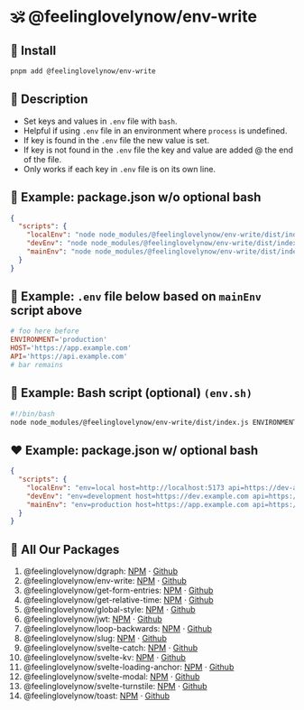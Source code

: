 # 🕉 @feelinglovelynow/env-write


## 💎 Install
```bash
pnpm add @feelinglovelynow/env-write
```


## 🙏 Description
* Set keys and values in `.env` file with `bash`.
* Helpful if using `.env` file in an environment where `process` is undefined.
* If key is found in the `.env` file the new value is set.
* If key is not found in the `.env` file the key and value are added @ the end of the file.
* Only works if each key in `.env` file is on its own line.


## 💚 Example: package.json w/o optional bash
```json
{
  "scripts": {
    "localEnv": "node node_modules/@feelinglovelynow/env-write/dist/index.js ENVIRONMENT=local HOST=http://localhost:5173 API=https://dev-api.example.com",
    "devEnv": "node node_modules/@feelinglovelynow/env-write/dist/index.js ENVIRONMENT=development HOST=https://dev.example.com API=https://dev-api.example.com",
    "mainEnv": "node node_modules/@feelinglovelynow/env-write/dist/index.js ENVIRONMENT=production HOST=https://app.example.com API=https://api.example.com"
  }
}
```


## 💛 Example: `.env` file below based on `mainEnv` script above
```toml
# foo here before
ENVIRONMENT='production'
HOST='https://app.example.com'
API='https://api.example.com'
# bar remains
```


## 🧡 Example: Bash script (optional) `(env.sh)`
```bash
#!/bin/bash
node node_modules/@feelinglovelynow/env-write/dist/index.js ENVIRONMENT=$env HOST=$host API=$api
```


## ❤️ Example: package.json w/ optional bash
```json
{
  "scripts": {
    "localEnv": "env=local host=http://localhost:5173 api=https://dev-api.example.com bash ./src/lib/scripts/env.sh",
    "devEnv": "env=development host=https://dev.example.com api=https://dev-api.example.com bash ./src/lib/scripts/env.sh",
    "mainEnv": "env=production host=https://app.example.com api=https://api.example.com bash ./src/lib/scripts/env.sh"
  }
}
```


## 🎁 All Our Packages
1. @feelinglovelynow/dgraph: [NPM](https://www.npmjs.com/package/@feelinglovelynow/dgraph) ⋅ [Github](https://github.com/feelinglovelynow/dgraph)
1. @feelinglovelynow/env-write: [NPM](https://www.npmjs.com/package/@feelinglovelynow/env-write) ⋅ [Github](https://github.com/feelinglovelynow/env-write)
1. @feelinglovelynow/get-form-entries: [NPM](https://www.npmjs.com/package/@feelinglovelynow/get-form-entries) ⋅ [Github](https://github.com/feelinglovelynow/get-form-entries)
1. @feelinglovelynow/get-relative-time: [NPM](https://www.npmjs.com/package/@feelinglovelynow/get-relative-time) ⋅ [Github](https://github.com/feelinglovelynow/get-relative-time)
1. @feelinglovelynow/global-style: [NPM](https://www.npmjs.com/package/@feelinglovelynow/global-style) ⋅ [Github](https://github.com/feelinglovelynow/global-style)
1. @feelinglovelynow/jwt: [NPM](https://www.npmjs.com/package/@feelinglovelynow/jwt) ⋅ [Github](https://github.com/feelinglovelynow/jwt)
1. @feelinglovelynow/loop-backwards: [NPM](https://www.npmjs.com/package/@feelinglovelynow/loop-backward) ⋅ [Github](https://github.com/feelinglovelynow/loop-backwards)
1. @feelinglovelynow/slug: [NPM](https://www.npmjs.com/package/@feelinglovelynow/slug) ⋅ [Github](https://github.com/feelinglovelynow/slug)
1. @feelinglovelynow/svelte-catch: [NPM](https://www.npmjs.com/package/@feelinglovelynow/svelte-catch) ⋅ [Github](https://github.com/feelinglovelynow/svelte-catch)
1. @feelinglovelynow/svelte-kv: [NPM](https://www.npmjs.com/package/@feelinglovelynow/svelte-kv) ⋅ [Github](https://github.com/feelinglovelynow/svelte-kv)
1. @feelinglovelynow/svelte-loading-anchor: [NPM](https://www.npmjs.com/package/@feelinglovelynow/svelte-loading-anchor) ⋅ [Github](https://github.com/feelinglovelynow/svelte-loading-anchor)
1. @feelinglovelynow/svelte-modal: [NPM](https://www.npmjs.com/package/@feelinglovelynow/svelte-modal) ⋅ [Github](https://github.com/feelinglovelynow/svelte-modal)
1. @feelinglovelynow/svelte-turnstile: [NPM](https://www.npmjs.com/package/@feelinglovelynow/svelte-turnstile) ⋅ [Github](https://github.com/feelinglovelynow/svelte-turnstile)
1. @feelinglovelynow/toast: [NPM](https://www.npmjs.com/package/@feelinglovelynow/toast) ⋅ [Github](https://github.com/feelinglovelynow/toast)

